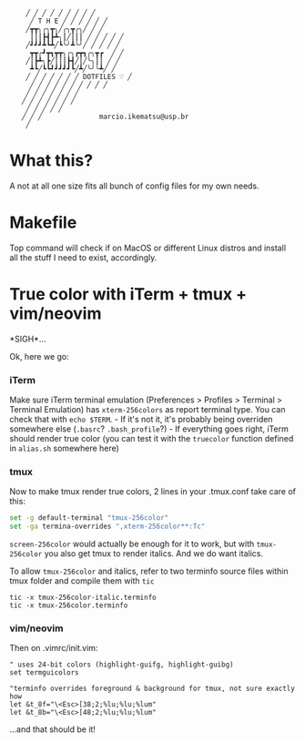         ╱ ╱ ╱ ╱ ╱ ╱ ╱ ╱ ╱
         ╱ T H E ╱ ╱ ╱ ╱ ╱ ╱
        ╱┳┳╮╭╮┳╮╱╭╮┳╭╮╱ ╱ ╱
         ┋┋┋┣┫┣┻╮┋╱┋┋┋ ╱ ╱ ╱ ╱ ╱
        ╱┛┛┛┻┗┻╱┗╰╯┻╰╯╱ ╱ ╱ ╱ ╱
         ┳┳╭┛┳┓┳┳╮╭╮┏┳┓╭╮┳┏  ╱ ╱
        ╱┋┣┻╮┣╱┋┋┋┣┫╱┋╱╰╮┋┋ ╱ ╱
         ┻┗╱┗┗┛┛┛┛┛┗╱┻╱╰╯╰┻╱ ╱
        ╱ ╱ ╱ ╱ ╱ ╱ ╱ DOTFILES ♡ ╱
         ╱ ╱ ╱ ╱ ╱ ╱ ╱ ╱ ╱ ╱
        ╱ ╱ ╱ ╱ ╱ ╱ ╱
       ╱ ╱ ╱ ╱ ╱ ╱ ╱
        ╱ ╱ ╱ ╱ ╱
       ╱ ╱ ╱              marcio.ikematsu@usp.br
        ╱

What this?
==========

A not at all one size fits all bunch of config files for my own needs.

Makefile
========

Top command will check if on MacOS or different Linux distros and install all the stuff I need to
exist, accordingly.

True color with iTerm + tmux + vim/neovim
=========================================

\*SIGH\*...

Ok, here we go:

### iTerm
Make sure iTerm terminal emulation (Preferences > Profiles > Terminal >
   Terminal Emulation) has ``xterm-256colors`` as report terminal type. You can
check that with ``echo $TERM``.
    - If it's not it, it's probably being overriden
somewhere else (``.basrc``? ``.bash_profile``?)
    - If everything goes right, iTerm should render true color (you can test it
        with the ``truecolor`` function defined in ``alias.sh`` somewhere here)


### tmux
Now to make tmux render true colors, 2 lines in your .tmux.conf take care of this:

```bash
set -g default-terminal "tmux-256color"
set -ga termina-overrides ",xterm-256color**:Tc"
```

``screen-256color`` would actually be enough for it to work, but with ``tmux-256color`` you also get tmux to render italics. And we do want italics.

To allow ``tmux-256color`` and italics, refer to two terminfo source files within tmux folder
and compile them with ``tic``

```shell
tic -x tmux-256color-italic.terminfo
tic -x tmux-256color.terminfo
```

### vim/neovim
Then on .vimrc/init.vim:

```vim
" uses 24-bit colors (highlight-guifg, highlight-guibg)
set termguicolors

"terminfo overrides foreground & background for tmux, not sure exactly how
let &t_8f="\<Esc>[38;2;%lu;%lu;%lum"
let &t_8b="\<Esc>[48;2;%lu;%lu;%lum"
```



...and that should be it!





